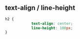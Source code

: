 ## text-align / line-height
```css
h2 {
            text-align: center;
            line-height: 100px;
}
```

##
